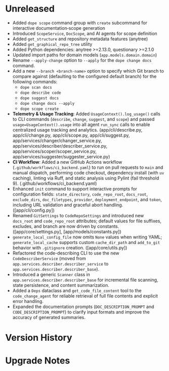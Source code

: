 # Unreleased

- Added `dope scope` command group with `create` subcommand for interactive documentation‑scope generation
- Introduced `ScopeService`, `DocScope`, and AI agents for scope definition
- Added `get_structure` and repository metadata features (anytree)
- Added `get_graphical_repo_tree` utility
- Added Python dependencies: anytree >=2.13.0, questionary >=2.1.0
- Updated import paths for domain models (`app.models.domain.domain`)
- Rename `--apply-change` option to `--apply` for the `dope change docs` command.
- Add a new `--branch <branch-name>` option to specify which Git branch to compare against (defaulting to the configured default branch) for the following commands:
  - `dope scan docs`
  - `dope describe code`
  - `dope suggest docs`
  - `dope change docs --apply`
  - `dope scope create`
- **Telemetry & Usage Tracking**: Added `UsageContext().log_usage()` calls to CLI commands (`describe`, `change`, `suggest`, and `scope`) and passed `usage=UsageContext().usage` into all agent `run_sync` calls to enable centralized usage tracking and analytics. (app/cli/describe.py, app/cli/change.py, app/cli/scope.py, app/cli/suggest.py, app/services/changer/changer_service.py, app/services/describer/describer_service.py, app/services/scoper/scoper_service.py, app/services/suggester/suggester_service.py)
- **CI Workflow**: Added a new GitHub Actions workflow (`.github/workflows/ci_backend.yaml`) to run on pull requests to `main` and manual dispatch, performing code checkout, dependency install (with `uv` caching), linting via Ruff, and static analysis using Pylint (fail threshold 9). (.github/workflows/ci_backend.yaml)
- Enhanced `init` command to support interactive prompts for configuration fields: `state_directory`, `code_repo_root`, `docs_root`, `exclude_dirs`, `doc_filetypes`, `provider`, `deployment_endpoint`, and `token`, including URL validation and graceful abort handling. ([app/cli/config.py])
- Renamed `GitSettings` to `CodeRepoSettings` and introduced new `docs_root` and `code_repo_root` attributes; default values for file suffixes, excludes, and branch are now driven by constants. ([app/core/settings.py], [app/models/constants.py])
- `generate_local_config_file` now omits `None` values when writing YAML; `generate_local_cache` supports custom `cache_dir_path` and `add_to_git` behavior with `.gitignore` creation. ([app/core/utils.py])
- Refactored the code-describing CLI to use the new `CodeDescriberService` (moved from `app.services.describer.describer_service` to `app.services.describer.describer_base`).
- Introduced a generic `Scanner` class in `app.services.describer.describer_base` for incremental file scanning, state persistence, and content summarization.
- Added a `Deps` dataclass and `get_code_file_content` tool to the `code_change_agent` for reliable retrieval of full file contents and explicit error handling.
- Expanded the documentation prompts (`DOC_DESCRIPTION_PROMPT` and `CODE_DESCRIPTION_PROMPT`) to clarify input formats and improve the accuracy of generated summaries.

# Version History

<!--
Chronological list of past releases and their release notes.
-->

# Upgrade Notes

<!--
Add any migration tips or compatibility notes for upgrading between versions.
-->
